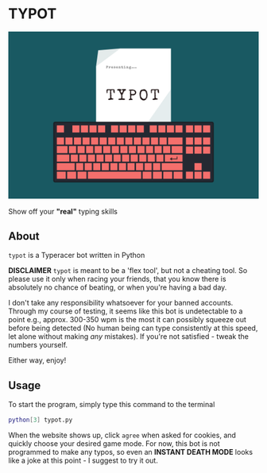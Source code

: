# TYPOT

![TYPOT LOGO](./logo-smaller.svg)

Show off your **"real"** typing skills

## About

`typot` is a Typeracer bot written in Python

**DISCLAIMER**
`typot` is meant to be a 'flex tool', but not a cheating tool. So please use it only when racing your friends, that you know there is absolutely no chance of beating, or when you're having a bad day.

I don't take any responsibility whatsoever for your banned accounts. Through my course of testing, it seems like this bot is undetectable to a point e.g., approx. 300-350 wpm is the most it can possibly squeeze out before being detected (No human being can type consistently at this speed, let alone without making *any* mistakes). If you're not satisfied - tweak the numbers yourself.

Either way, enjoy!

## Usage

To start the program, simply type this command to the terminal

```bash
python[3] typot.py
```

When the website shows up, click `agree` when asked for cookies, and quickly choose your desired game mode. For now, this bot is not programmed to make any typos, so even an **INSTANT DEATH MODE** looks like a joke at this point - I suggest to try it out.